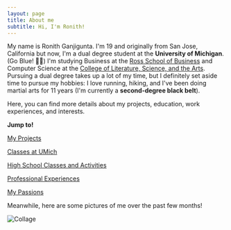 ```yaml
---
layout: page
title: About me
subtitle: Hi, I'm Ronith!
---
```


My name is Ronith Ganjigunta. I'm 19 and originally from San Jose, California but now, I'm a dual degree student at the **University of Michigan**. (Go Blue! 💙💛) I'm studying Business at the [Ross School of Business](https://michiganross.umich.edu/) and Computer Science at the [College of Literature, Science, and the Arts](https://cse.engin.umich.edu/academics/undergraduate/computer-science-lsa/). Pursuing a dual degree takes up a lot of my time, but I definitely set aside time to pursue my hobbies: I love running, hiking, and I've been doing martial arts for 11 years (I'm currently a **second-degree black belt**).

Here, you can find more details about my projects, education, work experiences, and interests. 

**Jump to!**

[My Projects](https://ronithgan.github.io/projects/)

[Classes at UMich](https://ronithgan.github.io/classes/)

[High School Classes and Activities](#High-School-Classes-and-Activities)

[Professional Experiences](#Professional-Experience)

[My Passions](#My-Passions)


Meanwhile, here are some pictures of me over the past few months!

![Collage](https://ronithgan.github.io/collage2.jpg)



